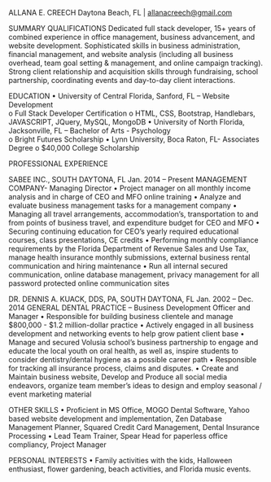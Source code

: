ALLANA E. CREECH
Daytona Beach, FL | allanacreech@gmail.com

SUMMARY QUALIFICATIONS
Dedicated full stack developer, 15+ years of combined experience in office management, business advancement, and website development. Sophisticated skills in business administration, financial management, and website analysis (including all business overhead, team goal setting & management, and online campaign tracking). Strong client relationship and acquisition skills through fundraising, school partnership, coordinating events and day-to-day client interactions.

EDUCATION
•	University of Central Florida, Sanford, FL – Website Development		 
o	Full Stack Developer Certification
o	 HTML, CSS, Bootstrap, Handlebars, JAVASCRIPT, JQuery, MySQL, MongoDB
•	University of North Florida, Jacksonville, FL – Bachelor of Arts - Psychology		
o	Bright Futures Scholarship
•	Lynn University, Boca Raton, FL- Associates Degree
o	$40,000 College Scholarship

PROFESSIONAL EXPERIENCE

SABEE INC., SOUTH DAYTONA, FL						         Jan. 2014 – Present
MANAGEMENT COMPANY- Managing Director 
•	Project manager on all monthly income analysis and in charge of CEO and MFO online training
•	Analyze and evaluate business management tasks for a management company
•	Managing all travel arrangements, accommodation’s, transportation to and from points of business travel, and expenditure budget for CEO and MFO
•	Securing continuing education for CEO’s yearly required educational courses, class presentations, CE credits
•	Performing monthly compliance requirements by the Florida Department of Revenue Sales and Use Tax, manage health insurance monthly submissions, external business rental communication and hiring maintenance 
•	Run all internal secured communication, online database management, privacy management for all password protected online communication sites


DR. DENNIS A. KUACK, DDS, PA, SOUTH DAYTONA, FL			       Jan. 2002 – Dec. 2014
GENERAL DENTAL PRACTICE – Business Development Officer and Manager
•	Responsible for building business clientele and manage $800,000 - $1.2 million-dollar practice
•	Actively engaged in all business development and networking events to help grow patient client base
•	Manage and secured Volusia school’s business partnership to engage and educate the local youth on oral health, as well as, inspire students to consider dentistry/dental hygiene as a possible career path
•	Responsible for tracking all insurance process, claims and disputes. 
•	Create and Maintain business website, Develop and Produce all social media endeavors, organize team member’s ideas to design and employ seasonal / event marketing material

OTHER SKILLS
•	Proficient in MS Office, MOGO Dental Software, Yahoo based website development and implementation, Zen Database Management Planner, Squared Credit Card Management, Dental Insurance Processing
•	Lead Team Trainer, Spear Head for paperless office compliancy, Project Manager

PERSONAL INTERESTS
•	Family activities with the kids, Halloween enthusiast, flower gardening, beach activities, and Florida music events.
